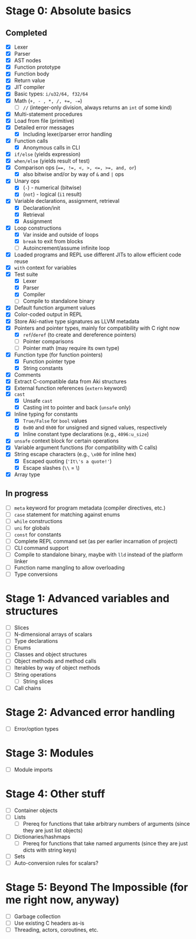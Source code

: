 # Stage 0: Absolute basics

## Completed

* [x] Lexer
* [x] Parser
* [x] AST nodes
* [x] Function prototype
* [x] Function body
* [x] Return value
* [x] JIT compiler
* [x] Basic types: `i/u32/64, f32/64`
* [x] Math (`+, - , *, /, +=, -=`)
  * [ ] `//` (integer-only division, always returns an `int` of some kind)
* [x] Multi-statement procedures 
* [x] Load from file (primitive)
* [x] Detailed error messages
  * [x] Including lexer/parser error handling
* [x] Function calls
  * [x] Anonymous calls in CLI
* [x] `if/else` (yields expression)
* [x] `when/else` (yields result of test)
* [x] Comparison ops (`==, !=, <, >, <=, >=, and, or`)
  * [x] also bitwise and/or by way of `&` and `|` ops
* [x] Unary ops
  * [x] (`-`) - numerical (bitwise)
  * [x] (`not`) - logical (`i1` result)
* [x] Variable declarations, assignment, retrieval
  * [x] Declaration/init
  * [x] Retrieval
  * [x] Assignment
* [x] Loop constructions
  * [x] Var inside and outside of loops
  * [x] `break` to exit from blocks
  * [ ] Autoincrement/assume infinite loop
* [x] Loaded programs and REPL use different JITs to allow efficient code reuse
* [x] `with` context for variables
* [x] Test suite
  * [x] Lexer
  * [x] Parser
  * [x] Compiler
  * [ ] Compile to standalone binary
* [x] Default function argument values
* [x] Color-coded output in REPL
* [x] Store Aki-native type signatures as LLVM metadata
* [x] Pointers and pointer types, mainly for compatibility with C right now
  * [x] `ref`/`deref` (to create and dereference pointers)
  * [ ] Pointer comparisons
  * [ ] Pointer math (may require its own type)
* [x] Function type (for function pointers)
  * [x] Function pointer type
  * [x] String constants
* [x] Comments
* [x] Extract C-compatible data from Aki structures
* [x] External function references (`extern` keyword)
* [x] `cast`
  * [x] Unsafe `cast`
  * [x] Casting int to pointer and back (`unsafe` only)
* [x] Inline typing for constants
  * [x] `True/False` for `bool` values
  * [x] `0x00` and `0h00` for unsigned and signed values, respectively
  * [x] Inline constant type declarations (e.g., `4096:u_size`)
* [x] `unsafe` context block for certain operations  
* [x] Variable argument functions (for compatibility with C calls)
* [x] String escape characters (e.g., `\x00` for inline hex)
  * [x] Escaped quoting (`'It\'s a quote!'`)
  * [x] Escape slashes (`\\` = \\)
* [x] Array type

## In progress

* [ ] `meta` keyword for program metadata (compiler directives, etc.)
* [ ] `case` statement for matching against enums
* [ ] `while` constructions
* [ ] `uni` for globals
* [ ] `const` for constants
* [ ] Complete REPL command set (as per earlier incarnation of project)
* [ ] CLI command support
* [ ] Compile to standalone binary, maybe with `lld` instead of the platform linker
* [ ] Function name mangling to allow overloading
* [ ] Type conversions

# Stage 1: Advanced variables and structures
* [ ] Slices
* [ ] N-dimensional arrays of scalars
* [ ] Type declarations
* [ ] Enums
* [ ] Classes and object structures
* [ ] Object methods and method calls
* [ ] Iterables by way of object methods
* [ ] String operations
  * [ ] String slices
* [ ] Call chains

# Stage 2: Advanced error handling

* [ ] Error/option types

# Stage 3: Modules

* [ ] Module imports

# Stage 4: Other stuff

* [ ] Container objects
* [ ] Lists
  * [ ] Prereq for functions that take arbitrary numbers of arguments (since they are just list objects)
* [ ] Dictionaries/hashmaps
  * [ ] Prereq for functions that take named arguments (since they are just dicts with string keys)
* [ ] Sets
* [ ] Auto-conversion rules for scalars?

# Stage 5: Beyond The Impossible (for me right now, anyway)

* [ ] Garbage collection
* [ ] Use existing C headers as-is
* [ ] Threading, actors, coroutines, etc.